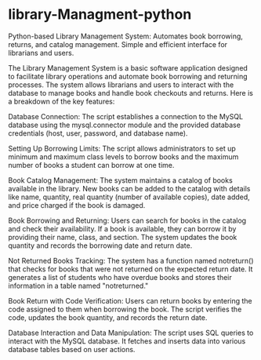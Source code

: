 # library-Managment-python
Python-based Library Management System: Automates book borrowing, returns, and catalog management. Simple and efficient interface for librarians and users.



The Library Management System is a basic software application designed to facilitate library operations and automate book borrowing and returning processes. The system allows librarians and users to interact with the database to manage books and handle book checkouts and returns. Here is a breakdown of the key features:

Database Connection:
The script establishes a connection to the MySQL database using the mysql.connector module and the provided database credentials (host, user, password, and database name).

Setting Up Borrowing Limits:
The script allows administrators to set up minimum and maximum class levels to borrow books and the maximum number of books a student can borrow at one time.

Book Catalog Management:
The system maintains a catalog of books available in the library. New books can be added to the catalog with details like name, quantity, real quantity (number of available copies), date added, and price charged if the book is damaged.

Book Borrowing and Returning:
Users can search for books in the catalog and check their availability. If a book is available, they can borrow it by providing their name, class, and section. The system updates the book quantity and records the borrowing date and return date.

Not Returned Books Tracking:
The system has a function named notreturn() that checks for books that were not returned on the expected return date. It generates a list of students who have overdue books and stores their information in a table named "notreturned."

Book Return with Code Verification:
Users can return books by entering the code assigned to them when borrowing the book. The script verifies the code, updates the book quantity, and records the return date.

Database Interaction and Data Manipulation:
The script uses SQL queries to interact with the MySQL database. It fetches and inserts data into various database tables based on user actions.
